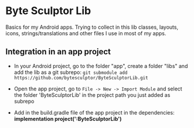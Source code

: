 # Byte Sculptor Lib
Basics for my Android apps.
Trying to collect in this lib classes, layouts, icons, strings/translations and other files I use in most of my apps.

## Integration in an app project
- In your Android project, go to the folder "app", create a folder "libs" and add the lib as a git subrepo: `git submodule add https://github.com/bytesculptor/ByteSculptorLib.git`

- Open the app project, go to `File -> New -> Import Module` and select the folder 'ByteSculptorLib' in the project path you just added as subrepo
- Add in the build.gradle file of the app project in the dependencies: <b>implementation project(':ByteSculptorLib')</b>
